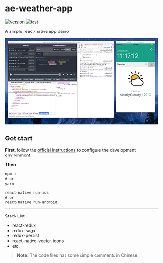 # ae-weather-app
[![version](https://img.shields.io/badge/version-v0.1.3-blue.svg)](https://github.com/aerycat/ae-weather-app/releases)
[![test](https://travis-ci.org/aerycat/ae-weather-app.svg?branch=master)](https://travis-ci.org/aerycat/ae-weather-app)

A simple react-native app demo

![snapshot](snapshot.jpg "snapshot")

## Get start
**First**, follow the [official instructions](http://facebook.github.io/react-native/docs/getting-started.html) to configure the development environment.

**Then**
```
npm i
# or
yarn
```
```
react-native run-ios
# or
react-native run-android
```
-------------

Stack List
- react-redux
- redux-saga
- redux-persist
- react-native-vector-icons
- etc.

> **Note:** The code files has some simple comments in Chinese.


